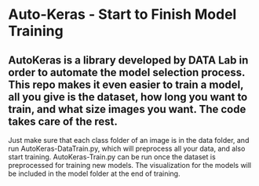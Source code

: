 # Auto-Keras - Start to Finish Model Training
## AutoKeras is a library developed by DATA Lab in order to automate the model selection process. This repo makes it even easier to train a model, all you give is the dataset, how long you want to train, and what size images you want. The code takes care of the rest.

Just make sure that each class folder of an image is in the data folder, and run AutoKeras-DataTrain.py, which will preprocess all your data, and also start training. AutoKeras-Train.py can be run once the dataset is preprocessed for training new models. The visualization for the models will be included in the model folder at the end of training.
